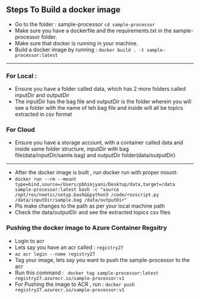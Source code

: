 ## Steps To Build a docker image

* Go to the folder : sample-processor ```cd sample-processor```
* Make sure you have a dockerfile and the requirements.txt in the sample-processor folder.
* Make sure that docker is running in your machine.
* Build a docker image by running : ```docker build . -t sample-processor:latest```

*******************************************************************************
### For Local : 
* Ensure you have a folder called data, which has 2 more folders called inputDir and outputDir
* The inputDir has the  bag file and outputDir is the folder wherein you will see a folder with the name of teh bag  file and inside will all be topics  extracted in csv format

### For Cloud
* Ensure you have a storage account, with a container called data and inside same folder structure, inputDir with bag file(data/inputDir/samle.bag) and outputDir folder(data/outputDir) 

********************************************************************************

* After the docker image is built , run docker run with proper mount:
* ```docker run --rm --mount type=bind,source=/Users/pbhimjyani/Desktop/data,target=/data sample-processor:latest bash -c "source /opt/ros/noetic/setup.bash&&python3 /code/rosscript.py /data/inputDir/sample.bag /data/outputDir"```
* Pls make changes to the path as per your local machine path
* Check the data/outputDir and see the extracted topics csv files


### Pushing the docker image to Azure Container Regsitry

* Login to acr
* Lets say you have an acr called : ```registry27```
* ```az acr login --name registry27``` 
* Tag your image, lets say you want to push the sample-processor to the acr
* Run this command : ``` docker tag sample-processor:latest  registry27.azurecr.io/sample-processor:v1```
* For Pushing the image to ACR , run : ```docker push registry27.azurecr.io/sample-processor:v1```





